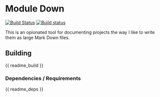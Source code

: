 # Module Down

[![Build Status](https://travis-ci.org/TimSimpson/ModDown.svg?branch=master)](https://travis-ci.org/TimSimpson/ModDown)
[![Build status](https://ci.appveyor.com/api/projects/status/hro698ynw2t40014?svg=true)](https://ci.appveyor.com/project/TimSimpson/ModDown)

This is an opionated tool for documenting projects the way I like to write them as large Mark Down files.

## Building

{{ readme_build }}

### Dependencies / Requirements

{{ readme_deps }}
